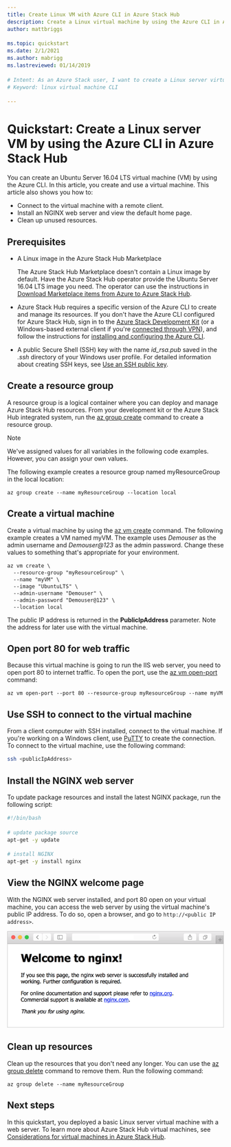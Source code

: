 ```yaml
---
title: Create Linux VM with Azure CLI in Azure Stack Hub 
description: Create a Linux virtual machine by using the Azure CLI in Azure Stack Hub.
author: mattbriggs

ms.topic: quickstart
ms.date: 2/1/2021
ms.author: mabrigg
ms.lastreviewed: 01/14/2019

# Intent: As an Azure Stack user, I want to create a Linux server virtual machine using Azure CLI.
# Keyword: linux virtual machine CLI

---
```



# Quickstart: Create a Linux server VM by using the Azure CLI in Azure Stack Hub

You can create an Ubuntu Server 16.04 LTS virtual machine (VM) by using the Azure CLI. In this article, you create and use a virtual machine. This article also shows you how to:

* Connect to the virtual machine with a remote client.
* Install an NGINX web server and view the default home page.
* Clean up unused resources.

## Prerequisites

* A Linux image in the Azure Stack Hub Marketplace

   The Azure Stack Hub Marketplace doesn't contain a Linux image by default. Have the Azure Stack Hub operator provide the Ubuntu Server 16.04 LTS image you need. The operator can use the instructions in [Download Marketplace items from Azure to Azure Stack Hub](../operator/azure-stack-download-azure-marketplace-item.md).

* Azure Stack Hub requires a specific version of the Azure CLI to create and manage its resources. If you don't have the Azure CLI configured for Azure Stack Hub, sign in to the [Azure Stack Development Kit](../asdk/asdk-connect.md#connect-to-azure-stack-using-rdp) (or a Windows-based external client if you're [connected through VPN](../asdk/asdk-connect.md#connect-to-azure-stack-using-vpn)), and follow the instructions for [installing and configuring the Azure CLI](azure-stack-version-profiles-azurecli2.md).

* A public Secure Shell (SSH) key with the name *id_rsa.pub* saved in the *.ssh* directory of your Windows user profile. For detailed information about creating SSH keys, see [Use an SSH public key](azure-stack-dev-start-howto-ssh-public-key.md).

## Create a resource group

A resource group is a logical container where you can deploy and manage Azure Stack Hub resources. From your development kit or the Azure Stack Hub integrated system, run the [az group create](/cli/azure/group#az_group_create) command to create a resource group.

> [!NOTE]
> We've assigned values for all variables in the following code examples. However, you can assign your own values.

The following example creates a resource group named myResourceGroup in the local location: 

```azurecli
az group create --name myResourceGroup --location local
```

## Create a virtual machine

Create a virtual machine by using the [az vm create](/cli/azure/vm#az_vm_create) command. The following example creates a VM named myVM. The example uses *Demouser* as the admin username and *Demouser@123* as the admin password. Change these values to something that's appropriate for your environment.

```azurecli
az vm create \
  --resource-group "myResourceGroup" \
  --name "myVM" \
  --image "UbuntuLTS" \
  --admin-username "Demouser" \
  --admin-password "Demouser@123" \
  --location local
```

The public IP address is returned in the **PublicIpAddress** parameter. Note the address for later use with the virtual machine.

## Open port 80 for web traffic

Because this virtual machine is going to run the IIS web server, you need to open port 80 to internet traffic. To open the port, use the [az vm open-port](/cli/azure/vm) command: 

```azurecli
az vm open-port --port 80 --resource-group myResourceGroup --name myVM
```

## Use SSH to connect to the virtual machine

From a client computer with SSH installed, connect to the virtual machine. If you're working on a Windows client, use [PuTTY](https://www.putty.org/) to create the connection. To connect to the virtual machine, use the following command:

```bash
ssh <publicIpAddress>
```

## Install the NGINX web server

To update package resources and install the latest NGINX package, run the following script:

```bash
#!/bin/bash

# update package source
apt-get -y update

# install NGINX
apt-get -y install nginx
```

## View the NGINX welcome page

With the NGINX web server installed, and port 80 open on your virtual machine, you can access the web server by using the virtual machine's public IP address. To do so, open a browser, and go to ```http://<public IP address>```.

![The NGINX web server Welcome page](./media/azure-stack-quick-create-vm-linux-cli/nginx.png)

## Clean up resources

Clean up the resources that you don't need any longer. You can use the [az group delete](/cli/azure/group#az-group-delete) command to remove them. Run the following command:

```azurecli
az group delete --name myResourceGroup
```

## Next steps

In this quickstart, you deployed a basic Linux server virtual machine with a web server. To learn more about Azure Stack Hub virtual machines, see [Considerations for virtual machines in Azure Stack Hub](azure-stack-vm-considerations.md).
